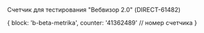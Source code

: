 Счетчик для тестирования "Вебвизор 2.0" (DIRECT-61482)

{
    block: 'b-beta-metrika',
    counter: '41362489'  // номер счетчика
}
